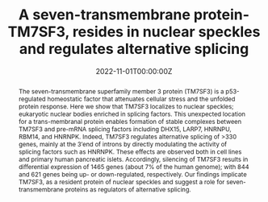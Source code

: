---
title: "A seven-transmembrane protein-TM7SF3, resides in nuclear speckles and regulates alternative splicing"
authors:
- R Isaac, Y Vinik, M Mikl, S Nadav-Eliyahu, H Shatz-Azoulay, A Yaakobi, N DeForest, A Majithia, N Webster, Y Shav-Tal, E Elhanany, Y Zick
date: "2022-11-01T00:00:00Z"
doi: "https://doi.org/10.1016/j.isci.2022.105270"

# Schedule page publish date (NOT publication's date).
#publishDate: "2017-01-01T00:00:00Z"

# Publication type.
# Legend: 0 = Uncategorized; 1 = Conference paper; 2 = Journal article;
# 3 = Preprint / Working Paper; 4 = Report; 5 = Book; 6 = Book section;
# 7 = Thesis; 8 = Patent
publication_types: ["2"]

# Publication name and optional abbreviated publication name.
publication: "*iScience*, November 2022"
publication_short: ""

abstract: The seven-transmembrane superfamily member 3 protein (TM7SF3) is a p53-regulated homeostatic factor that attenuates cellular stress and the unfolded protein response. Here we show that TM7SF3 localizes to nuclear speckles; eukaryotic nuclear bodies enriched in splicing factors. This unexpected location for a trans-membranal protein enables formation of stable complexes between TM7SF3 and pre-mRNA splicing factors including DHX15, LARP7, HNRNPU, RBM14, and HNRNPK. Indeed, TM7SF3 regulates alternative splicing of >330 genes, mainly at the 3′end of introns by directly modulating the activity of splicing factors such as HNRNPK. These effects are observed both in cell lines and primary human pancreatic islets. Accordingly, silencing of TM7SF3 results in differential expression of 1465 genes (about 7% of the human genome); with 844 and 621 genes being up- or down-regulated, respectively. Our findings implicate TM7SF3, as a resident protein of nuclear speckles and suggest a role for seven-transmembrane proteins as regulators of alternative splicing.

# Summary. An optional shortened abstract.
summary: TM7SF3 is the first heptahelical protein and resides mainly in nuclear speckles. TM7SF3 binds proteins involved in RNA processing and regulates alternative splicing.TM7SF3 binds splicing factors such as HNRNPK and inhibits their splicing activity. TM7SF3 knockdown affects expression of >1450 genes and promotes cellular stress.

featured: false

# links:
# - name: ""
#   url: ""
url_pdf: 'https://www.sciencedirect.com/science/article/pii/S2589004222015425/pdfft?md5=e3fe5da1e45d7bd907bf7c80f1657c2f&pid=1-s2.0-S2589004222015425-main.pdf'
url_code: ''
url_dataset: ''
url_poster: ''
url_project: ''
url_slides: ''
url_source: ''
url_video: ''

# Featured image
# To use, add an image named `featured.jpg/png` to your page's folder. 
image:
  caption: 'Image credit: [**Unsplash**](https://unsplash.com/photos/jdD8gXaTZsc)'
  focal_point: ""
  preview_only: false

# Associated Projects (optional).
#   Associate this publication with one or more of your projects.
#   Simply enter your project's folder or file name without extension.
#   E.g. `internal-project` references `content/project/internal-project/index.md`.
#   Otherwise, set `projects: []`.
projects: []

# Slides (optional).
#   Associate this publication with Markdown slides.
#   Simply enter your slide deck's filename without extension.
#   E.g. `slides: "example"` references `content/slides/example/index.md`.
#   Otherwise, set `slides: ""`.
slides: ""
---